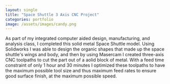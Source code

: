 ```yaml
---
layout: single
title: "Space Shuttle 3 Axis CNC Project"
categories: portfolio
image: /assets/images/candy.png
---
```


As part of my integrated computer aided design, manufacturing, and analysis class, I completed this solid metal Space Shuttle model. Using Solidworks I was able to design the organic shapes that made up the space shuttle's wings and body, and then by using Masercam I created three-axis CNC toolpaths to cut the part out of a aolid block of metal. With a feed time constraint of only 1 hour and 30 minutes I optimized these toolpaths to have the maximum possible tool size and thus maximum feed rates to ensure good surface finish, at the maximum possible speed.
